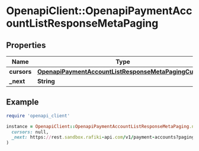 # OpenapiClient::OpenapiPaymentAccountListResponseMetaPaging

## Properties

| Name | Type | Description | Notes |
| ---- | ---- | ----------- | ----- |
| **cursors** | [**OpenapiPaymentAccountListResponseMetaPagingCursors**](OpenapiPaymentAccountListResponseMetaPagingCursors.md) |  | [optional] |
| **_next** | **String** |  | [optional] |

## Example

```ruby
require 'openapi_client'

instance = OpenapiClient::OpenapiPaymentAccountListResponseMetaPaging.new(
  cursors: null,
  _next: https://rest.sandbox.rafiki-api.com/v1/payment-accounts?paging_after&#x3D;cGFjLTJXTFhiOGJQNnNTN1FSdkE2QUZHcDdOaEdzNw%3D%3D&amp;paging_limit&#x3D;15
)
```

